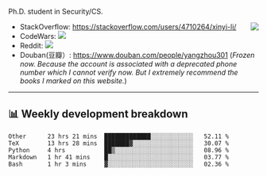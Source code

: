 Ph.D. student in Security/CS.

<img align="right" src="https://github-readme-stats.vercel.app/api?username=li-xin-yi&count_private=true&show_icons=true&hide_title=true&theme=tokyonight" />

- StackOverflow: https://stackoverflow.com/users/4710264/xinyi-li/
- CodeWars: [![](https://www.codewars.com/users/xy-li/badges/micro)](https://www.codewars.com/users/xy-li/)
- Reddit: [![](https://img.shields.io/reddit/user-karma/combined/xy-li?style=social)](https://www.reddit.com/user/xy-li/)
- Douban(豆瓣）: https://www.douban.com/people/yangzhou301  (*Frozen now. Because the account is associated with a deprecated phone number which I cannot verify now. But I extremely recommend the books I marked on this website.*)

---

## 📊 Weekly development breakdown

<!--START_SECTION:waka-->
```text
Other      23 hrs 21 mins  █████████████░░░░░░░░░░░░   52.11 % 
TeX        13 hrs 28 mins  ███████▓░░░░░░░░░░░░░░░░░   30.07 % 
Python     4 hrs           ██▒░░░░░░░░░░░░░░░░░░░░░░   08.96 % 
Markdown   1 hr 41 mins    █░░░░░░░░░░░░░░░░░░░░░░░░   03.77 % 
Bash       1 hr 3 mins     ▓░░░░░░░░░░░░░░░░░░░░░░░░   02.36 % 
```
<!--END_SECTION:waka-->
